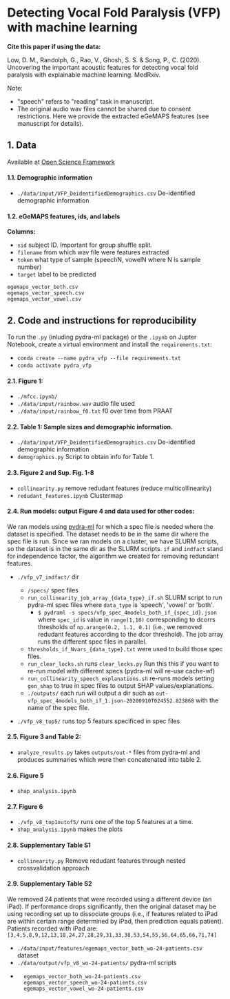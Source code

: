 # Detecting Vocal Fold Paralysis (VFP) with machine learning

**Cite this paper if using the data:**

Low, D. M., Randolph, G., Rao, V., Ghosh, S. S. & Song, P., C. (2020). Uncovering the important acoustic features for detecting vocal fold paralysis with explainable machine learning. MedRxiv. 



Note: 
* "speech" refers to "reading" task in manuscript.
* The original audio wav files cannot be shared due to consent restrictions. Here we provide the extracted eGeMAPS features (see manuscript for details).

## 1. Data

Available at [Open Science Framework](https://osf.io/7q2ux/)

#### 1.1. Demographic information 
* `./data/input/VFP_DeidentifiedDemographics.csv` De-identified demographic information
 
#### 1.2. eGeMAPS features, ids, and labels 
**Columns:**
* `sid` subject ID. Important for group shuffle split.
* `filename` from which wav file were features extracted
* `token` what type of sample (speechN, vowelN where N is sample number)
* `target` label to be predicted

```
egemaps_vector_both.csv
egemaps_vector_speech.csv
egemaps_vector_vowel.csv
```




## 2. Code and instructions for reproducibility 
 
To run the `.py` (inluding pydra-ml package) or the `.ipynb` on Jupter Notebook, create a virtual environment and install the `requirements.txt`:
* `conda create --name pydra_vfp --file requirements.txt`
* `conda activate pydra_vfp`


#### 2.1. Figure 1:
* `./mfcc.ipynb/`
* `./data/input/rainbow.wav` audio file used
* `./data/input/rainbow_f0.txt` f0 over time from PRAAT 

#### 2.2. Table 1: Sample sizes and demographic information. 
* `./data/input/VFP_DeidentifiedDemographics.csv` De-identified demographic information
* `demographics.py` Script to obtain info for Table 1.

#### 2.3. Figure 2 and Sup. Fig. 1-8
* `collinearity.py` remove redudant features (reduce multicollinearity) 
* `redudant_features.ipynb` Clustermap

#### 2.4. Run models: output Figure 4 and data used for other codes:
We ran models using [pydra-ml](https://github.com/nipype/pydra-ml) for which a spec file is needed where the dataset is specified. The dataset needs to be in the same dir where the spec file is run. Since we ran models on a cluster, we have SLURM scripts, so  the dataset is in the same dir as the SLURM scripts.
`if` and `indfact` stand for independence factor, the algorithm we created for removing redundant features. 
* `./vfp_v7_indfact/` dir 
    * `/specs/` spec files
    * `run_collinearity_job_array_{data_type}_if.sh` SLURM script to run pydra-ml spec files where `data_type` is 'speech', 'vowel' or 'both'. 
        * ```$ pydraml -s specs/vfp_spec_4models_both_if_{spec_id}.json``` where `spec_id` is value in `range(1,10)` corresponding to dcorrs thresholds of `np.arange(0.2, 1.1, 0.1)` (i.e., we removed redudant features according to the dcor threshold). The job array runs the different spec files in parallel.
    * `thresholds_if_Nvars_{data_type}.txt` were used to build those spec files.
    * `run_clear_locks.sh` runs `clear_locks.py` Run this this if you want to re-run model with different specs (pydra-ml will re-use cache-wf)
    * `run_collinearity_speech_explanations.sh` re-runs models setting `gen_shap` to true in spec files to output SHAP values/explanations.
    * `./outputs/` each run will output a dir such as `out-vfp_spec_4models_both_if_1.json-20200910T024552.823868` with the name of the spec file. 
    
* `./vfp_v8_top5/` runs top 5 featurs specificed in spec files
   

#### 2.5. Figure 3 and Table 2:
* `analyze_results.py` takes `outputs/out-*` files from pydra-ml and produces summaries which were then concatenated into table 2. 

#### 2.6. Figure 5
* `shap_analysis.ipynb` 

#### 2.7. Figure 6
* `./vfp_v8_top1outof5/` runs one of the top 5 features at a time.
* `shap_analysis.ipynb` makes the plots

#### 2.8. Supplementary Table S1
* `collinearity.py` Remove redudant features through nested crossvalidation approach

#### 2.9. Supplementary Table S2
We removed 24 patients that were recorded using a different device (an iPad). If performance drops significantly, then the original dataset may be using recording set up to dissociate groups (i.e., if features related to iPad are within certain range determined by iPad, then prediction equals patient).
Patients recorded with iPad are: `[3,4,5,8,9,12,13,18,24,27,28,29,31,33,38,53,54,55,56,64,65,66,71,74]`  
* `./data/input/features/egemaps_vector_both_wo-24-patients.csv` dataset
* `./data/output/vfp_v8_wo-24-patients/` pydra-ml scripts
* ```
    egemaps_vector_both_wo-24-patients.csv
    egemaps_vector_speech_wo-24-patients.csv
    egemaps_vector_vowel_wo-24-patients.csv
    ```




